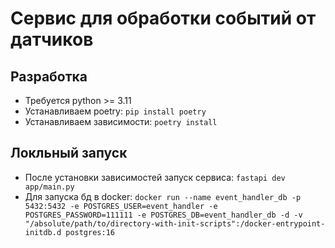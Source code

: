 # Сервис для обработки событий от датчиков

## Разработка
 - Требуется python >= 3.11
 - Устанавливаем poetry: `pip install poetry`
 - Устанавливаем зависимости: `poetry install`

## Локльный запуск
 - После установки зависимостей запуск сервиса: `fastapi dev app/main.py`
 - Для запуска бд в docker: 
 ```docker run --name event_handler_db -p 5432:5432 -e POSTGRES_USER=event_handler -e POSTGRES_PASSWORD=111111 -e POSTGRES_DB=event_handler_db -d -v "/absolute/path/to/directory-with-init-scripts":/docker-entrypoint-initdb.d postgres:16```

